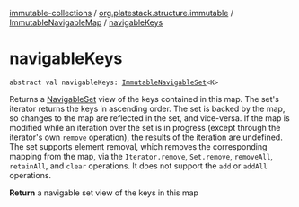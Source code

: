 [immutable-collections](../../index.md) / [org.platestack.structure.immutable](../index.md) / [ImmutableNavigableMap](index.md) / [navigableKeys](.)

# navigableKeys

`abstract val navigableKeys: `[`ImmutableNavigableSet`](../-immutable-navigable-set/index.md)`<K>`

Returns a [NavigableSet](http://docs.oracle.com/javase/6/docs/api/java/util/NavigableSet.html) view of the keys contained in this map.
The set's iterator returns the keys in ascending order.
The set is backed by the map, so changes to the map are reflected in
the set, and vice-versa.  If the map is modified while an iteration
over the set is in progress (except through the iterator's own `remove` operation), the results of the iteration are undefined.  The
set supports element removal, which removes the corresponding mapping
from the map, via the `Iterator.remove`, `Set.remove`,
`removeAll`, `retainAll`, and `clear` operations.
It does not support the `add` or `addAll` operations.

**Return**
a navigable set view of the keys in this map

